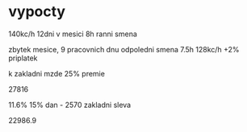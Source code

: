# vypocty

140kc/h
12dni v mesici
8h ranni smena

zbytek mesice, 9 pracovnich dnu
odpoledni smena
7.5h
128kc/h
+2% priplatek

k zakladni mzde
25% premie

$27816$

11.6%
15% dan - 2570 zakladni sleva

$22986.9$
